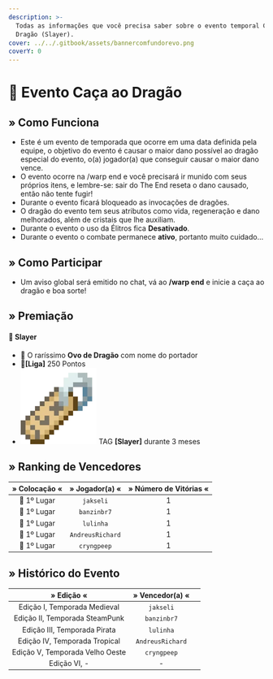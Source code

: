 ```yaml
---
description: >-
  Todas as informações que você precisa saber sobre o evento temporal Caça ao
  Dragão (Slayer).
cover: ../../.gitbook/assets/bannercomfundorevo.png
coverY: 0
---
```


# 🐲 Evento Caça ao Dragão

## » Como Funciona

* Este é um evento de temporada que ocorre em uma data definida pela equipe, o objetivo do evento é causar o maior dano possível ao dragão especial do evento, o(a) jogador(a) que conseguir causar o maior dano vence.
* O evento ocorre na /warp end e você precisará ir munido com seus próprios itens, e lembre-se: sair do The End reseta o dano causado, então não tente fugir!
* Durante o evento ficará bloqueado as invocações de dragões.
* O dragão do evento tem seus atributos como vida, regeneração e dano melhorados, além de cristais que lhe auxiliam.
* Durante o evento o uso da Élitros fica **Desativado**.
* Durante o evento o combate permanece **ativo**, portanto muito cuidado...

## » Como Participar

* Um aviso global será emitido no chat, vá ao **/warp end** e inicie a caça ao dragão e boa sorte!

## » Premiação

#### 🥇 Slayer

* 🥚 O raríssimo **Ovo de Dragão** com nome do portador
* 💎**\[Liga]** 250 Pontos
* <img src="../../.gitbook/assets/image (14) (1) (2).png" alt="" data-size="line"> TAG **\[Slayer]** durante 3 meses

## » Ranking de Vencedores

|  » Colocação «  |  » Jogador(a) «  | » Número de Vitórias « |
| :-------------: | :--------------: | :--------------------: |
| **🥇** 1º Lugar |     `jakseli`    |            1           |
|   🥇 1º Lugar   |    `banzinbr7`   |            1           |
|   🥇 1º Lugar   |     `lulinha`    |            1           |
|   🥇 1º Lugar   | `AndreusRichard` |            1           |
|   🥇 1º Lugar   |    `cryngpeep`   |            1           |

## » Histórico do Evento

<table><thead><tr><th align="center">» Edição «</th><th align="center">» Vencedor(a) «</th><th data-hidden></th></tr></thead><tbody><tr><td align="center">Edição I, Temporada Medieval</td><td align="center"><code>jakseli</code></td><td></td></tr><tr><td align="center">Edição II, Temporada SteamPunk</td><td align="center"><code>banzinbr7</code></td><td></td></tr><tr><td align="center">Edição III, Temporada Pirata</td><td align="center"><code>lulinha</code></td><td></td></tr><tr><td align="center">Edição IV, Temporada Tropical</td><td align="center"><code>AndreusRichard</code></td><td></td></tr><tr><td align="center">Edição V, Temporada Velho Oeste</td><td align="center"><code>cryngpeep</code></td><td></td></tr><tr><td align="center">Edição VI, -</td><td align="center">-</td><td></td></tr></tbody></table>
